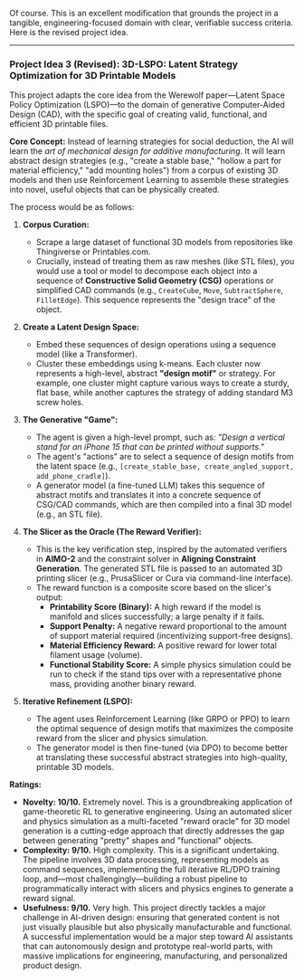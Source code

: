 Of course. This is an excellent modification that grounds the project in a tangible, engineering-focused domain with clear, verifiable success criteria. Here is the revised project idea.

---

### Project Idea 3 (Revised): 3D-LSPO: Latent Strategy Optimization for 3D Printable Models

This project adapts the core idea from the Werewolf paper—Latent Space Policy Optimization (LSPO)—to the domain of generative Computer-Aided Design (CAD), with the specific goal of creating valid, functional, and efficient 3D printable files.

**Core Concept:**
Instead of learning strategies for social deduction, the AI will learn the *art of mechanical design for additive manufacturing*. It will learn abstract design strategies (e.g., "create a stable base," "hollow a part for material efficiency," "add mounting holes") from a corpus of existing 3D models and then use Reinforcement Learning to assemble these strategies into novel, useful objects that can be physically created.

The process would be as follows:

1.  **Corpus Curation:**
    *   Scrape a large dataset of functional 3D models from repositories like Thingiverse or Printables.com.
    *   Crucially, instead of treating them as raw meshes (like STL files), you would use a tool or model to decompose each object into a sequence of **Constructive Solid Geometry (CSG)** operations or simplified CAD commands (e.g., `CreateCube`, `Move`, `SubtractSphere`, `FilletEdge`). This sequence represents the "design trace" of the object.

2.  **Create a Latent Design Space:**
    *   Embed these sequences of design operations using a sequence model (like a Transformer).
    *   Cluster these embeddings using k-means. Each cluster now represents a high-level, abstract **"design motif"** or strategy. For example, one cluster might capture various ways to create a sturdy, flat base, while another captures the strategy of adding standard M3 screw holes.

3.  **The Generative "Game":**
    *   The agent is given a high-level prompt, such as: *"Design a vertical stand for an iPhone 15 that can be printed without supports."*
    *   The agent's "actions" are to select a sequence of design motifs from the latent space (e.g., `[create_stable_base, create_angled_support, add_phone_cradle]`).
    *   A generator model (a fine-tuned LLM) takes this sequence of abstract motifs and translates it into a concrete sequence of CSG/CAD commands, which are then compiled into a final 3D model (e.g., an STL file).

4.  **The Slicer as the Oracle (The Reward Verifier):**
    *   This is the key verification step, inspired by the automated verifiers in **AIMO-2** and the constraint solver in **Aligning Constraint Generation**. The generated STL file is passed to an automated 3D printing slicer (e.g., PrusaSlicer or Cura via command-line interface).
    *   The reward function is a composite score based on the slicer's output:
        *   **Printability Score (Binary):** A high reward if the model is manifold and slices successfully; a large penalty if it fails.
        *   **Support Penalty:** A negative reward proportional to the amount of support material required (incentivizing support-free designs).
        *   **Material Efficiency Reward:** A positive reward for lower total filament usage (volume).
        *   **Functional Stability Score:** A simple physics simulation could be run to check if the stand tips over with a representative phone mass, providing another binary reward.

5.  **Iterative Refinement (LSPO):**
    *   The agent uses Reinforcement Learning (like GRPO or PPO) to learn the optimal sequence of design motifs that maximizes the composite reward from the slicer and physics simulation.
    *   The generator model is then fine-tuned (via DPO) to become better at translating these successful abstract strategies into high-quality, printable 3D models.

**Ratings:**

-   **Novelty: 10/10.** Extremely novel. This is a groundbreaking application of game-theoretic RL to generative engineering. Using an automated slicer and physics simulation as a multi-faceted "reward oracle" for 3D model generation is a cutting-edge approach that directly addresses the gap between generating "pretty" shapes and "functional" objects.
-   **Complexity: 9/10.** High complexity. This is a significant undertaking. The pipeline involves 3D data processing, representing models as command sequences, implementing the full iterative RL/DPO training loop, and—most challengingly—building a robust pipeline to programmatically interact with slicers and physics engines to generate a reward signal.
-   **Usefulness: 9/10.** Very high. This project directly tackles a major challenge in AI-driven design: ensuring that generated content is not just visually plausible but also physically manufacturable and functional. A successful implementation would be a major step toward AI assistants that can autonomously design and prototype real-world parts, with massive implications for engineering, manufacturing, and personalized product design.